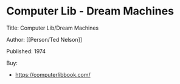 # Computer Lib - Dream Machines

Title: Computer Lib/Dream Machines

Author: [[Person/Ted Nelson]]

Published: 1974

Buy:

- <https://computerlibbook.com/>